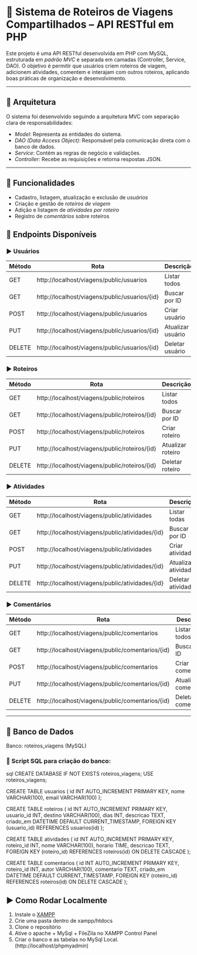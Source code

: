 ﻿# 📍 Sistema de Roteiros de Viagens Compartilhados – API RESTful em PHP

Este projeto é uma API RESTful desenvolvida em PHP com MySQL, estruturada em *padrão MVC* e separada em camadas (Controller, Service, DAO). O objetivo é permitir que usuários criem roteiros de viagem, adicionem atividades, comentem e interajam com outros roteiros, aplicando boas práticas de organização e desenvolvimento.

---

## 📐 Arquitetura

O sistema foi desenvolvido seguindo a arquitetura MVC com separação clara de responsabilidades:

- *Model*: Representa as entidades do sistema.
- *DAO (Data Access Object)*: Responsável pela comunicação direta com o banco de dados.
- *Service*: Contém as regras de negócio e validações.
- *Controller*: Recebe as requisições e retorna respostas JSON.

---

## 🧩 Funcionalidades

- Cadastro, listagem, atualização e exclusão de *usuários*
- Criação e gestão de *roteiros de viagem*
- Adição e listagem de *atividades por roteiro*
- Registro de *comentários* sobre roteiros

## 🔗 Endpoints Disponíveis

### ▶️ Usuários

| Método | Rota                                                    | Descrição         |
|--------|---------------------------------------------------------|-------------------|
| GET    | http://localhost/viagens/public/usuarios                | Listar todos      |
| GET    | http://localhost/viagens/public/usuarios/{id}           | Buscar por ID     |
| POST   | http://localhost/viagens/public/usuarios                | Criar usuário     |
| PUT    | http://localhost/viagens/public/usuarios/{id}           | Atualizar usuário |
| DELETE | http://localhost/viagens/public/usuarios/{id}           | Deletar usuário   |

### ▶️ Roteiros

| Método | Rota                                                    | Descrição         |
|--------|---------------------------------------------------------|-------------------|
| GET    | http://localhost/viagens/public/roteiros                | Listar todos      |
| GET    | http://localhost/viagens/public/roteiros/{id}           | Buscar por ID     |
| POST   | http://localhost/viagens/public/roteiros                | Criar roteiro     |
| PUT    | http://localhost/viagens/public/roteiros/{id}           | Atualizar roteiro |
| DELETE | http://localhost/viagens/public/roteiros/{id}           | Deletar roteiro   |

### ▶️ Atividades

| Método | Rota                                                     | Descrição           |
|--------|----------------------------------------------------------|---------------------|
| GET    | http://localhost/viagens/public/atividades               | Listar todas        |
| GET    | http://localhost/viagens/public/atividades/{id}          | Buscar por ID       |
| POST   | http://localhost/viagens/public/atividades               | Criar atividade     |
| PUT    | http://localhost/viagens/public/atividades/{id}          | Atualizar atividade |
| DELETE | http://localhost/viagens/public/atividades/{id}          | Deletar atividade   |

### ▶️ Comentários

| Método | Rota                                                     | Descrição            |
|--------|----------------------------------------------------------|----------------------|
| GET    | http://localhost/viagens/public/comentarios              | Listar todos         |
| GET    | http://localhost/viagens/public/comentarios/{id}         | Buscar por ID        |
| POST   | http://localhost/viagens/public/comentarios              | Criar comentário     |
| PUT    | http://localhost/viagens/public/comentarios/{id}         | Atualizar comentário |
| DELETE | http://localhost/viagens/public/comentarios/{id}         | Deletar comentário   |

---
## 💾 Banco de Dados

Banco: roteiros_viagens (MySQL)

### 📜 Script SQL para criação do banco:

sql
CREATE DATABASE IF NOT EXISTS roteiros_viagens;
USE roteiros_viagens;

CREATE TABLE usuarios (
    id INT AUTO_INCREMENT PRIMARY KEY,
    nome VARCHAR(100),
    email VARCHAR(100)
);

CREATE TABLE roteiros (
    id INT AUTO_INCREMENT PRIMARY KEY,
    usuario_id INT,
    destino VARCHAR(100),
    dias INT,
    descricao TEXT,
    criado_em DATETIME DEFAULT CURRENT_TIMESTAMP,
    FOREIGN KEY (usuario_id) REFERENCES usuarios(id)
);

CREATE TABLE atividades (
    id INT AUTO_INCREMENT PRIMARY KEY,
    roteiro_id INT,
    nome VARCHAR(100),
    horario TIME,
    descricao TEXT,
    FOREIGN KEY (roteiro_id) REFERENCES roteiros(id) ON DELETE CASCADE
);

CREATE TABLE comentarios (
    id INT AUTO_INCREMENT PRIMARY KEY,
    roteiro_id INT,
    autor VARCHAR(100),
    comentario TEXT,
    criado_em DATETIME DEFAULT CURRENT_TIMESTAMP,
    FOREIGN KEY (roteiro_id) REFERENCES roteiros(id) ON DELETE CASCADE
);
 

## ▶️ Como Rodar Localmente

1. Instale o [XAMPP](https://www.apachefriends.org/pt_br/index.html)
2. Crie uma pasta dentro de xampp/htdocs 
3. Clone o repositório
4. Ative o apache + MySql + FileZila no XAMPP Control Panel
5. Criar o banco e as tabelas no MySql Local. (http://localhost/phpmyadmin)
